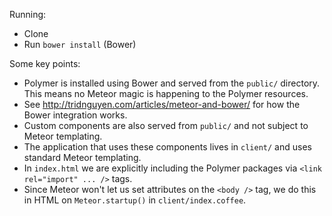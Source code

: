 Running:

 * Clone
 * Run `bower install` (Bower)

Some key points:

 * Polymer is installed using Bower and served from the `public/` directory.
   This means no Meteor magic is happening to the Polymer resources.
 * See http://tridnguyen.com/articles/meteor-and-bower/ for how the Bower
   integration works.
 * Custom components are also served from `public/` and not subject to Meteor
   templating.
 * The application that uses these components lives in `client/` and uses
   standard Meteor templating.
 * In `index.html` we are explicitly including the Polymer packages via
   `<link rel="import" ... />` tags.
 * Since Meteor won't let us set attributes on the `<body />` tag, we do this
   in HTML on `Meteor.startup()` in `client/index.coffee`.
